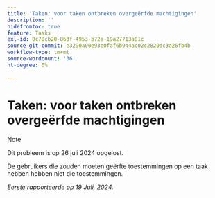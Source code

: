 ```yaml
---
title: 'Taken: voor taken ontbreken overgeërfde machtigingen'
description: ''
hidefromtoc: true
feature: Tasks
exl-id: 0c70cb20-863f-4953-b72a-19a27713a81c
source-git-commit: e3290a00e93e0faf6b944ac02c2820dc3a26fb4b
workflow-type: tm+mt
source-wordcount: '36'
ht-degree: 0%

---
```


# Taken: voor taken ontbreken overgeërfde machtigingen

>[!NOTE]
>
>Dit probleem is op 26 juli 2024 opgelost.

De gebruikers die zouden moeten geërfte toestemmingen op een taak hebben hebben niet die toestemmingen.

_Eerste rapporteerde op 19 Juli, 2024._
